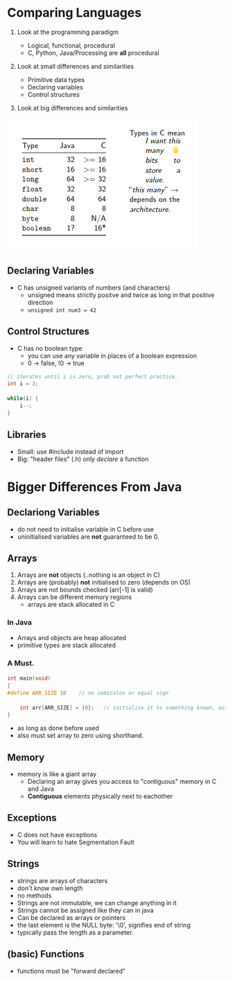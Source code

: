 # Comparing Languages
1. Look at the programming paradigm
    - Logical, functional, procedural
    - C, Python, Java/Processing are **all** procedural

2. Look at small differences and similarities
    - Primitive data types
    - Declaring variables
    - Control structures

3. Look at big differences and similarities

![](Images/bits.png)

## Declaring Variables
- C has unsigned variants of numbers (and characters)
    - unsigned means strictly positve and twice as long in that positive direction
    - `unsigned int num3 = 42`

## Control Structures
- C has no boolean type
    - you can use any variable in places of a boolean expression
    - 0 -> false,   !0 -> true


```c
// iterates until i is zero, prob not perfect practice.
int i = 3;

while(i) {
    i--;
}
```

## Libraries
- Small: use #include instead of import
- Big: "header files" (.h) only *declare* a function

# Bigger Differences From Java

## Declariong Variables
- do not need to initialise variable in C before use
- uninitialised variables are **not** guaranteed to be 0.

## Arrays
1. Arrays are **not** objects (..nothing is an object in C)
2. Arrays are (probably) **not** initialised to zero (depends on OS)
3. Arrays are not bounds checked (arr[-1] is valid)
4. Arrays can be different memory regions
    - arrays are stack allocated in C

### In Java
- Arrays and objects are heap allocated
- primitive types are stack allocated


### A Must.


```c
int main(void)
{
#define ARR_SIZE 10    // no semicolon or equal sign
    
    int arr[ARR_SIZE] = {0};   // initialise it to something known, assigned to all elements
}
```

- as long as done before used
- also must set array to zero using shorthand.

## Memory
- memory is like a giant array
    - Declaring an array gives you access to "contiguous" memory in C and Java
    - **Contiguous** elements physically next to eachother

## Exceptions
- C does not have exceptions
- You will learn to hate Segmentation Fault

## Strings
- strings are arrays of characters
- don't know own length
- no methods
- Strings are not immutable, we can change anything in it
- Strings cannot be assigned like they can in java
- Can be declared as arrays or pointers
- the last element is the NULL byte: '\0', signifies end of string
- typically pass the length as a parameter.

## (basic) Functions
- functions must be "forward declared"

